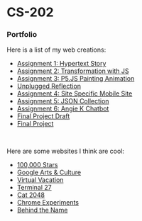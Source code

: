 # CS-202
<h3>Portfolio</h3>
<p>Here is a list of my web creations:</p>
<ul>
  <li><a href="Assignment 1/index.html">Assignment 1: Hypertext Story</a></li>
  <li><a href="Assignment 2/index.html">Assignment 2: Transformation with JS</a></li>
  <li><a href="Assignment 3/index.html">Assignment 3: P5.JS Painting Animation</a></li>
  <li><a href="Reflection Assignment 4-27/index.html">Unplugged Reflection</a></li>
  <li><a href="Assignment 4/index.html">Assignment 4: Site Specific Mobile Site</a></li>
  <li><a href="Assignment 5 (part 2)/index.html">Assignment 5: JSON Collection</a></li>
  <li><a href="Assignment 6/index.html">Assignment 6: Angie K Chatbot</a></li>
  <li><a href="Final Project Draft/index.html">Final Project Draft</a></li>
  <li><a href="Final Project/index.html">Final Project</a></li>
</ul>
<br>
<p>Here are some websites I think are cool:</p>
<ul>
  <li><a href="https://stars.chromeexperiments.com/">100,000 Stars</a></li>
  <li><a href="https://artsandculture.google.com/">Google Arts & Culture</a></li>
  <li><a href="https://virtualvacation.us/">Virtual Vacation</a></li>
  <li><a href="https://terminal27.com/">Terminal 27</a></li>
  <li><a href="https://www.cat2048.com/">Cat 2048</a></li>
  <li><a href="https://experiments.withgoogle.com/collection/chrome">Chrome Experiments</a></li>
  <li><a href="https://www.behindthename.com/random/">Behind the Name</a></li>
</ul>
